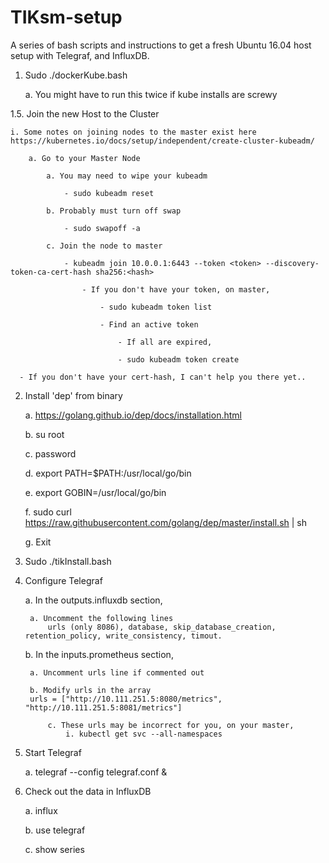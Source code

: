 # TIKsm-setup
A series of bash scripts and instructions to get a fresh Ubuntu 16.04 host setup with Telegraf, and InfluxDB.

1. Sudo ./dockerKube.bash

	a. You might have to run this twice if kube installs are screwy
  
  
1.5. Join the new Host to the Cluster

	i. Some notes on joining nodes to the master exist here https://kubernetes.io/docs/setup/independent/create-cluster-kubeadm/
		
		a. Go to your Master Node
		
			a. You may need to wipe your kubeadm
			
				- sudo kubeadm reset
				
			b. Probably must turn off swap
			
				- sudo swapoff -a
				
			c. Join the node to master
			
				- kubeadm join 10.0.0.1:6443 --token <token> --discovery-token-ca-cert-hash sha256:<hash>
					
					- If you don't have your token, on master,
						
						- sudo kubeadm token list
						
						- Find an active token
							
							- If all are expired,
							
							- sudo kubeadm token create
          
	  - If you don't have your cert-hash, I can't help you there yet..


2. Install 'dep' from binary

	a. https://golang.github.io/dep/docs/installation.html
	
	b. su root
	
	c. password
	
	d. export PATH=$PATH:/usr/local/go/bin

	e. export GOBIN=/usr/local/go/bin
	
	f. sudo curl https://raw.githubusercontent.com/golang/dep/master/install.sh | sh
	
	g. Exit


3. Sudo ./tikInstall.bash


4. Configure Telegraf
	
	a. In the outputs.influxdb section,
		
		a. Uncomment the following lines
			urls (only 8086), database, skip_database_creation, retention_policy, write_consistency, timout.
	
	b. In the inputs.prometheus section,
	
		a. Uncomment urls line if commented out
		
		b. Modify urls in the array
		urls = ["http://10.111.251.5:8080/metrics", "http://10.111.251.5:8081/metrics"]
		
			c. These urls may be incorrect for you, on your master,
				i. kubectl get svc --all-namespaces


5. Start Telegraf
	
	a. telegraf --config telegraf.conf &


6. Check out the data in InfluxDB
	
	a. influx
	
	b. use telegraf
	
	c. show series
